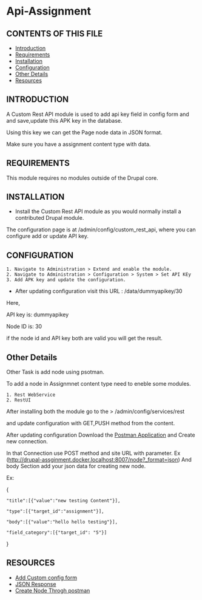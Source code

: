 # Api-Assignment

CONTENTS OF THIS FILE
---------------------

 * [Introduction](https://github.com/omkar-yewale/Api-Assignment#introduction)
 * [Requirements](https://github.com/omkar-yewale/Api-Assignment#requirements)
 * [Installation](https://github.com/omkar-yewale/Api-Assignment#installation)
 * [Configuration](https://github.com/omkar-yewale/Api-Assignment#configuration)
 * [Other Details](https://github.com/omkar-yewale/Api-Assignment#other-details)
 * [Resources](https://github.com/omkar-yewale/Api-Assignment#resources)
 
 INTRODUCTION
------------
A Custom Rest API module is used to add api key field in config form and and save,update this APK key in the database.

Using this key we can get the Page node data in JSON format.

Make sure you have a assignment content type with data.

REQUIREMENTS
------------

This module requires no modules outside of the Drupal core.

INSTALLATION
------------

 * Install the Custom Rest API module as you would normally install a contributed
   Drupal module.
   
The configuration page is at /admin/config/custom_rest_api,
  where you can configure add or update API key.

CONFIGURATION
-------------

    1. Navigate to Administration > Extend and enable the module.
    2. Navigate to Administration > Configuration > System > Set API KEy
    3. Add APK key and update the configuration.
    
 * After updating configuration visit this URL : /data/dummyapikey/30
 
 Here,
 
 API key is: dummyapikey
 
 Node ID is: 30
 
 if the node id and API key both are valid you will get the result.
 
 Other Details
---------------
Other Task is add node using psotman.

 To add a node in Assignmnet content type need to eneble some modules.
 
    1. Rest WebService
    2. RestUI
 
After installing both the module go to the > /admin/config/services/rest

and update configuration with GET,PUSH method from the content. 
    
After updating configuration Download the [Postman Application](https://www.postman.com/downloads/) and Create new connection.

In that Connection use POST method and site URL with parameter. Ex (http://drupal-assginment.docker.localhost:8007/node?_format=json)
And body Section add your json data for creating new node.

Ex: 

{

    "title":[{"value":"new testing Content"}],
    
    "type":[{"target_id":"assignment"}],
    
    "body":[{"value":"hello hello testing"}],
    
    "field_category":[{"target_id": "5"}]
    
}

 
 RESOURCES
-------------
   - [Add Custom config form](https://www.drupal.org/docs/drupal-apis/configuration-api/working-with-configuration-forms)
   - [JSON Response](https://api.drupal.org/api/drupal/vendor%21symfony%21http-foundation%21JsonResponse.php/class/JsonResponse/8.2.x)
   - [Create Node Throgh postman](https://www.cloudways.com/blog/create-drupal-8-node-using-restful-web-services/)
 
